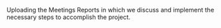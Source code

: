 Uploading the Meetings Reports in which we discuss and implement the necessary steps to accomplish the project.
